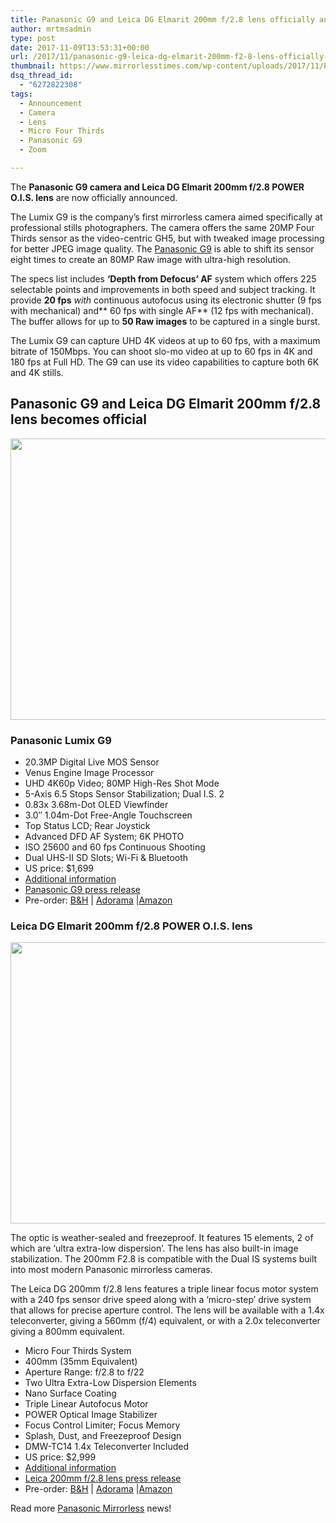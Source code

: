 ```yaml
---
title: Panasonic G9 and Leica DG Elmarit 200mm f/2.8 lens officially announced
author: mrtmsadmin
type: post
date: 2017-11-09T13:53:31+00:00
url: /2017/11/panasonic-g9-leica-dg-elmarit-200mm-f2-8-lens-officially-announced/
thumbnail: https://www.mirrorlesstimes.com/wp-content/uploads/2017/11/Panasonic-G9-Lumix-camera-750x550.jpg
dsq_thread_id:
  - "6272822308"
tags:
  - Announcement
  - Camera
  - Lens
  - Micro Four Thirds
  - Panasonic G9
  - Zoom

---
```

The **Panasonic G9 camera and Leica DG Elmarit 200mm f/2.8 POWER O.I.S. lens** are now officially announced.

The Lumix G9 is the company’s first mirrorless camera aimed specifically at professional stills photographers. The camera offers the same 20MP Four Thirds sensor as the video-centric GH5, but with tweaked image processing for better JPEG image quality. The [Panasonic G9][1] is able to shift its sensor eight times to create an 80MP Raw image with ultra-high resolution.

The specs list includes **‘Depth from Defocus’ AF** system which offers 225 selectable points and improvements in both speed and subject tracking. It provide **20 fps** _with_ continuous autofocus using its electronic shutter (9 fps with mechanical) and** 60 fps with single AF** (12 fps with mechanical). The buffer allows for up to **50 Raw images** to be captured in a single burst.<!--more-->

The Lumix G9 can capture UHD 4K videos at up to 60 fps, with a maximum bitrate of 150Mbps. You can shoot slo-mo video at up to 60 fps in 4K and 180 fps at Full HD. The G9 can use its video capabilities to capture both 6K and 4K stills.

## Panasonic G9 and Leica DG Elmarit 200mm f/2.8 lens becomes official

[<img class="aligncenter size-full wp-image-1385" src="https://i0.wp.com/www.mirrorlesstimes.com/wp-content/uploads/2017/11/panasonic-g9-leica-dg-elmarit-200mm-f2-8-lens-officially-announced.jpg?resize=600%2C450&#038;ssl=1" alt="" width="600" height="450" srcset="https://i0.wp.com/www.mirrorlesstimes.com/wp-content/uploads/2017/11/panasonic-g9-leica-dg-elmarit-200mm-f2-8-lens-officially-announced.jpg?w=1200&ssl=1 1200w, https://i0.wp.com/www.mirrorlesstimes.com/wp-content/uploads/2017/11/panasonic-g9-leica-dg-elmarit-200mm-f2-8-lens-officially-announced.jpg?resize=300%2C225&ssl=1 300w, https://i0.wp.com/www.mirrorlesstimes.com/wp-content/uploads/2017/11/panasonic-g9-leica-dg-elmarit-200mm-f2-8-lens-officially-announced.jpg?resize=768%2C576&ssl=1 768w, https://i0.wp.com/www.mirrorlesstimes.com/wp-content/uploads/2017/11/panasonic-g9-leica-dg-elmarit-200mm-f2-8-lens-officially-announced.jpg?resize=1024%2C768&ssl=1 1024w, https://i0.wp.com/www.mirrorlesstimes.com/wp-content/uploads/2017/11/panasonic-g9-leica-dg-elmarit-200mm-f2-8-lens-officially-announced.jpg?resize=700%2C525&ssl=1 700w" sizes="(max-width: 600px) 100vw, 600px" data-recalc-dims="1" />][2]

### Panasonic Lumix G9

<ul data-selenium="highlightList">
  <li>
    20.3MP Digital Live MOS Sensor
  </li>
  <li>
    Venus Engine Image Processor
  </li>
  <li>
    UHD 4K60p Video; 80MP High-Res Shot Mode
  </li>
  <li>
    5-Axis 6.5 Stops Sensor Stabilization; Dual I.S. 2
  </li>
  <li>
    0.83x 3.68m-Dot OLED Viewfinder
  </li>
  <li>
    3.0&#8243; 1.04m-Dot Free-Angle Touchscreen
  </li>
  <li>
    Top Status LCD; Rear Joystick
  </li>
  <li>
    Advanced DFD AF System; 6K PHOTO
  </li>
  <li>
    ISO 25600 and 60 fps Continuous Shooting
  </li>
  <li>
    Dual UHS-II SD Slots; Wi-Fi & Bluetooth
  </li>
  <li>
    US price: $1,699
  </li>
  <li>
    <a href="https://www.dailycameranews.com/2017/11/panasonic-g9-first-impressions/" target="_blank" rel="nofollow noopener">Additional information</a>
  </li>
  <li>
    <a href="https://www.dailycameranews.com/2017/11/panasonic-g9/" target="_blank" rel="noopener">Panasonic G9 press release</a>
  </li>
  <li>
    Pre-order: <a href="https://www.bhphotovideo.com/c/product/1367104-REG/panasonic_dc_g9kbody_lumix_dc_g9_mirrorless_micro.html/BI/20175/KBID/14249" target="_blank" rel="nofollow noopener">B&H</a> | <a href="https://www.adorama.com/ipcg9.html?kbid=68292" target="_blank" rel="nofollow noopener">Adorama</a> |<a href="http://amzn.to/2zGkOqC" target="_blank" rel="nofollow noopener">Amazon</a>
  </li>
</ul>

### Leica DG Elmarit 200mm f/2.8 POWER O.I.S. lens

[<img class="aligncenter size-full wp-image-1386" src="https://i2.wp.com/www.mirrorlesstimes.com/wp-content/uploads/2017/11/panasonic-leica-dg-200mm-f2-8-telephoto-prime-lens.jpg?resize=600%2C450&#038;ssl=1" alt="" width="600" height="450" srcset="https://i2.wp.com/www.mirrorlesstimes.com/wp-content/uploads/2017/11/panasonic-leica-dg-200mm-f2-8-telephoto-prime-lens.jpg?w=1200&ssl=1 1200w, https://i2.wp.com/www.mirrorlesstimes.com/wp-content/uploads/2017/11/panasonic-leica-dg-200mm-f2-8-telephoto-prime-lens.jpg?resize=300%2C225&ssl=1 300w, https://i2.wp.com/www.mirrorlesstimes.com/wp-content/uploads/2017/11/panasonic-leica-dg-200mm-f2-8-telephoto-prime-lens.jpg?resize=768%2C576&ssl=1 768w, https://i2.wp.com/www.mirrorlesstimes.com/wp-content/uploads/2017/11/panasonic-leica-dg-200mm-f2-8-telephoto-prime-lens.jpg?resize=1024%2C768&ssl=1 1024w, https://i2.wp.com/www.mirrorlesstimes.com/wp-content/uploads/2017/11/panasonic-leica-dg-200mm-f2-8-telephoto-prime-lens.jpg?resize=700%2C525&ssl=1 700w" sizes="(max-width: 600px) 100vw, 600px" data-recalc-dims="1" />][3]

The optic is weather-sealed and freezeproof. It features 15 elements, 2 of which are ‘ultra extra-low dispersion’. The lens has also built-in image stabilization. The 200mm F2.8 is compatible with the Dual IS systems built into most modern Panasonic mirrorless cameras.

The Leica DG 200mm f/2.8 lens features a triple linear focus motor system with a 240 fps sensor drive speed along with a ‘micro-step’ drive system that allows for precise aperture control. The lens will be available with a 1.4x teleconverter, giving a 560mm (f/4) equivalent, or with a 2.0x teleconverter giving a 800mm equivalent.

  * Micro Four Thirds System
  * 400mm (35mm Equivalent)
  * Aperture Range: f/2.8 to f/22
  * Two Ultra Extra-Low Dispersion Elements
  * Nano Surface Coating
  * Triple Linear Autofocus Motor
  * POWER Optical Image Stabilizer
  * Focus Control Limiter; Focus Memory
  * Splash, Dust, and Freezeproof Design
  * DMW-TC14 1.4x Teleconverter Included
  * US price: $2,999
  * <a href="https://www.panasonic.com/uk/consumer/cameras-camcorders/lumix-g-lenses/h-es200.html" target="_blank" rel="nofollow noopener">Additional information</a>
  * <a href="https://www.dailycameranews.com/2017/11/panasonic-leica-dg-200mm-f2-8-telephoto-prime-lens/" target="_blank" rel="noopener">Leica 200mm f/2.8 lens press release</a>
  * Pre-order: <a href="https://www.bhphotovideo.com/c/product/1367105-REG/panasonic_h_es200_leica_dg_elmarit_200mm.html/BI/20175/KBID/14249" target="_blank" rel="nofollow noopener">B&H</a> | <a href="https://www.adorama.com/ipc20028.html?kbid=68292" target="_blank" rel="nofollow noopener">Adorama</a> |<a href="http://amzn.to/2hcwZju" target="_blank" rel="nofollow noopener">Amazon</a>

Read more [Panasonic Mirrorless][4] news!

 [1]: https://www.mirrorlesstimes.com/tag/panasonic-g9/
 [2]: https://i0.wp.com/www.mirrorlesstimes.com/wp-content/uploads/2017/11/panasonic-g9-leica-dg-elmarit-200mm-f2-8-lens-officially-announced.jpg?ssl=1
 [3]: https://i2.wp.com/www.mirrorlesstimes.com/wp-content/uploads/2017/11/panasonic-leica-dg-200mm-f2-8-telephoto-prime-lens.jpg?ssl=1
 [4]: https://www.mirrorlesstimes.com/tag/panasonic-mirrorless